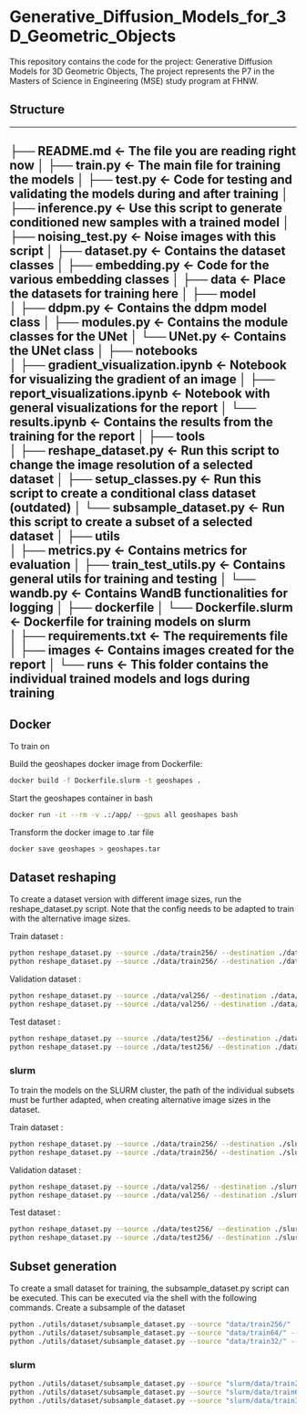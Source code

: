 # Generative_Diffusion_Models_for_3D_Geometric_Objects

This repository contains the code for the project: Generative Diffusion Models for 3D Geometric Objects, 
The project represents the P7 in the Masters of Science in Engineering (MSE) study program at FHNW.


## Structure
------------
├── README.md                           <- The file you are reading right now
│
├── train.py                            <- The main file for training the models
│
├── test.py                             <- Code for testing and validating the models during and after training
│
├── inference.py                        <- Use this script to generate conditioned new samples with a trained model
│
├── noising_test.py                     <- Noise images with this script
│
├── dataset.py                          <- Contains the dataset classes
│
├── embedding.py                        <- Code for the various embedding classes
│
├── data                                <- Place the datasets for training here
│
├── model              
│   ├── ddpm.py                         <- Contains the ddpm model class
│   ├── modules.py                      <- Contains the module classes for the UNet
│   └── UNet.py                         <- Contains the UNet class
│
├── notebooks  
│   ├── gradient_visualization.ipynb    <- Notebook for visualizing the gradient of an image
│   ├── report_visualizations.ipynb     <- Notebook with general visualizations for the report
│   └── results.ipynb                   <- Contains the results from the training for the report
│
├── tools                 
│   ├── reshape_dataset.py              <- Run this script to change the image resolution of a selected dataset
│   ├── setup_classes.py                <- Run this script to create a conditional class dataset (outdated)
│   └── subsample_dataset.py            <- Run this script to create a subset of a selected dataset
│
├── utils                    
│   ├── metrics.py                      <- Contains metrics for evaluation 
│   ├── train_test_utils.py             <- Contains general utils for training and testing
│   └── wandb.py                        <- Contains WandB functionalities for logging
│
├── dockerfile
│   └── Dockerfile.slurm                <- Dockerfile for training models on slurm                  
│
├── requirements.txt                    <- The requirements file
│
├── images                              <- Contains images created for the report
│
└── runs                                <- This folder contains the individual trained models and logs during training
------------


## Docker
To train on 

Build the geoshapes docker image from Dockerfile:
``` sh
docker build -f Dockerfile.slurm -t geoshapes .
```

Start the geoshapes container in bash
``` sh
docker run -it --rm -v .:/app/ --gpus all geoshapes bash
```

Transform the docker image to .tar file
``` sh
docker save geoshapes > geoshapes.tar

```


## Dataset reshaping

To create a dataset version with different image sizes, run the reshape_dataset.py script. 
Note that the config needs to be adapted to train with the alternative image sizes.

Train dataset :
``` sh
python reshape_dataset.py --source ./data/train256/ --destination ./data/train64/ --size 64
python reshape_dataset.py --source ./data/train256/ --destination ./data/train32/ --size 32
```

Validation dataset :
``` sh
python reshape_dataset.py --source ./data/val256/ --destination ./data/val64/ --size 64
python reshape_dataset.py --source ./data/val256/ --destination ./data/val32/ --size 32
```

Test dataset :
``` sh
python reshape_dataset.py --source ./data/test256/ --destination ./data/test64/ --size 64
python reshape_dataset.py --source ./data/test256/ --destination ./data/test32/ --size 32
```

### slurm
To train the models on the SLURM cluster, the path of the individual subsets must be further adapted, when creating alternative image sizes in the dataset.

Train dataset :
``` sh
python reshape_dataset.py --source ./data/train256/ --destination ./slurm/data/train64/ --size 64 --custom_destination_path /workspace/data/train64/
python reshape_dataset.py --source ./data/train256/ --destination ./slurm/data/train32/ --size 32 --custom_destination_path /workspace/data/train32/
```

Validation dataset :
``` sh
python reshape_dataset.py --source ./data/val256/ --destination ./slurm/data/val64/ --size 64 --custom_destination_path /workspace/data/val64/
python reshape_dataset.py --source ./data/val256/ --destination ./slurm/data/val32/ --size 32 --custom_destination_path /workspace/data/val32/
```

Test dataset :
``` sh
python reshape_dataset.py --source ./data/test256/ --destination ./slurm/data/test64/ --size 64 --custom_destination_path /workspace/data/test64/
python reshape_dataset.py --source ./data/test256/ --destination ./slurm/data/test32/ --size 32 --custom_destination_path /workspace/data/test32/
```

## Subset generation
To create a small dataset for training, the subsample_dataset.py script can be executed. This can be executed via the shell with the following commands. 
Create a subsample of the dataset
``` sh
python ./utils/dataset/subsample_dataset.py --source "data/train256/" --n 100
python ./utils/dataset/subsample_dataset.py --source "data/train64/" --n 100
python ./utils/dataset/subsample_dataset.py --source "data/train32/" --n 100
```

### slurm
``` sh
python ./utils/dataset/subsample_dataset.py --source "slurm/data/train256/" --n 100
python ./utils/dataset/subsample_dataset.py --source "slurm/data/train64/" --n 100
python ./utils/dataset/subsample_dataset.py --source "slurm/data/train32/" --n 100
